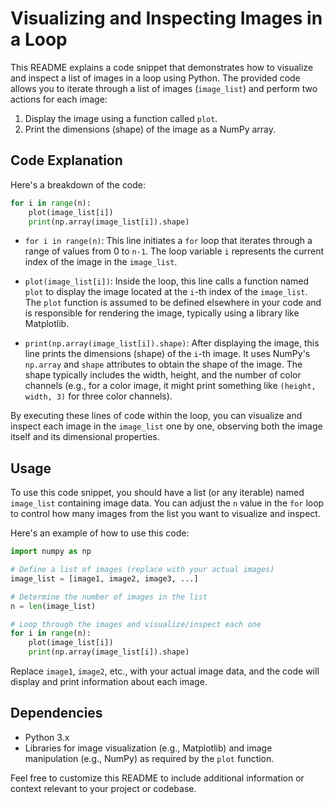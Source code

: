 # Visualizing and Inspecting Images in a Loop

This README explains a code snippet that demonstrates how to visualize and inspect a list of images in a loop using Python. The provided code allows you to iterate through a list of images (`image_list`) and perform two actions for each image:

1. Display the image using a function called `plot`.
2. Print the dimensions (shape) of the image as a NumPy array.

## Code Explanation

Here's a breakdown of the code:

```python
for i in range(n):
    plot(image_list[i])
    print(np.array(image_list[i]).shape)
```

- `for i in range(n)`: This line initiates a `for` loop that iterates through a range of values from 0 to `n-1`. The loop variable `i` represents the current index of the image in the `image_list`.

- `plot(image_list[i])`: Inside the loop, this line calls a function named `plot` to display the image located at the `i`-th index of the `image_list`. The `plot` function is assumed to be defined elsewhere in your code and is responsible for rendering the image, typically using a library like Matplotlib.

- `print(np.array(image_list[i]).shape)`: After displaying the image, this line prints the dimensions (shape) of the `i`-th image. It uses NumPy's `np.array` and `shape` attributes to obtain the shape of the image. The shape typically includes the width, height, and the number of color channels (e.g., for a color image, it might print something like `(height, width, 3)` for three color channels).

By executing these lines of code within the loop, you can visualize and inspect each image in the `image_list` one by one, observing both the image itself and its dimensional properties.

## Usage

To use this code snippet, you should have a list (or any iterable) named `image_list` containing image data. You can adjust the `n` value in the `for` loop to control how many images from the list you want to visualize and inspect.

Here's an example of how to use this code:

```python
import numpy as np

# Define a list of images (replace with your actual images)
image_list = [image1, image2, image3, ...]

# Determine the number of images in the list
n = len(image_list)

# Loop through the images and visualize/inspect each one
for i in range(n):
    plot(image_list[i])
    print(np.array(image_list[i]).shape)
```

Replace `image1`, `image2`, etc., with your actual image data, and the code will display and print information about each image.

## Dependencies

- Python 3.x
- Libraries for image visualization (e.g., Matplotlib) and image manipulation (e.g., NumPy) as required by the `plot` function.

Feel free to customize this README to include additional information or context relevant to your project or codebase.
